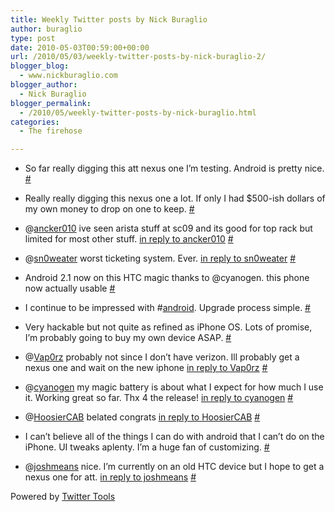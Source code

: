 ```yaml
---
title: Weekly Twitter posts by Nick Buraglio
author: buraglio
type: post
date: 2010-05-03T00:59:00+00:00
url: /2010/05/03/weekly-twitter-posts-by-nick-buraglio-2/
blogger_blog:
  - www.nickburaglio.com
blogger_author:
  - Nick Buraglio
blogger_permalink:
  - /2010/05/weekly-twitter-posts-by-nick-buraglio.html
categories:
  - The firehose

---
```

</p> 

  * So far really digging this att nexus one I&#8217;m testing. Android is pretty nice. [#][1] 


  * Really really digging this nexus one a lot. If only I had $500-ish dollars of my own money to drop on one to keep. [#][2] 


  * @[ancker010][3] ive seen arista stuff at sc09 and its good for top rack but limited for most other stuff. [in reply to ancker010][4] [#][5] 


  * @[sn0weater][6] worst ticketing system. Ever. [in reply to sn0weater][7] [#][8] 


  * Android 2.1 now on this HTC magic thanks to @cyanogen. this phone now actually usable [#][9] 


  * I continue to be impressed with #[android][10]. Upgrade process simple. [#][11] 


  * Very hackable but not quite as refined as iPhone OS. Lots of promise, I&#8217;m probably going to buy my own device ASAP. [#][12] 


  * @[Vap0rz][13] probably not since I don&#8217;t have verizon. Ill probably get a nexus one and wait on the new iphone [in reply to Vap0rz][14] [#][15] 


  * @[cyanogen][16] my magic battery is about what I expect for how much I use it. Working great so far. Thx 4 the release! [in reply to cyanogen][17] [#][18] 


  * @[HoosierCAB][19] belated congrats [in reply to HoosierCAB][20] [#][21] 


  * I can&#8217;t believe all of the things I can do with android that I can&#8217;t do on the iPhone. UI tweaks aplenty. I&#8217;m a huge fan of customizing. [#][22] 


  * @[joshmeans][23] nice. I&#8217;m currently on an old HTC device but I hope to get a nexus one for att. [in reply to joshmeans][24] [#][25] 
</ul> 



Powered by [Twitter Tools][26]

 [1]: http://twitter.com/buraglio/statuses/12888357480
 [2]: http://twitter.com/buraglio/statuses/12898011986
 [3]: http://twitter.com/ancker010
 [4]: http://twitter.com/ancker010/statuses/13016706301
 [5]: http://twitter.com/buraglio/statuses/13017060814
 [6]: http://twitter.com/sn0weater
 [7]: http://twitter.com/sn0weater/statuses/13023416419
 [8]: http://twitter.com/buraglio/statuses/13032967890
 [9]: http://twitter.com/buraglio/statuses/13120131106
 [10]: http://search.twitter.com/search?q=%23android
 [11]: http://twitter.com/buraglio/statuses/13120244380
 [12]: http://twitter.com/buraglio/statuses/13120259331
 [13]: http://twitter.com/Vap0rz
 [14]: http://twitter.com/Vap0rz/statuses/13128219739
 [15]: http://twitter.com/buraglio/statuses/13128832682
 [16]: http://twitter.com/cyanogen
 [17]: http://twitter.com/cyanogen/statuses/13152661105
 [18]: http://twitter.com/buraglio/statuses/13152864547
 [19]: http://twitter.com/HoosierCAB
 [20]: http://twitter.com/HoosierCAB/statuses/13152874375
 [21]: http://twitter.com/buraglio/statuses/13152943658
 [22]: http://twitter.com/buraglio/statuses/13244853614
 [23]: http://twitter.com/joshmeans
 [24]: http://twitter.com/joshmeans/statuses/13246180444
 [25]: http://twitter.com/buraglio/statuses/13250236690
 [26]: http://alexking.org/projects/wordpress